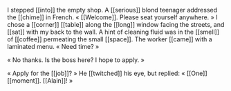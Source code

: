 I stepped [[into]] the empty shop. A [[serious]] blond teenager addressed the [[chime]] in French. « [[Welcome]]. Please seat yourself anywhere. » I chose a [[corner]] [[table]] along the [[long]] window facing the streets, and [[sat]] with my back to the wall. A hint of cleaning fluid was in the [[smell]] of [[coffee]] permeating the small [[space]]. The worker [[came]] with a laminated menu. « Need time? »

« No thanks. Is the boss here? I hope to apply. »

« Apply for the [[job]]? » He [[twitched]] his eye, but replied: « [[One]] [[moment]]. [[Alain]]! »
